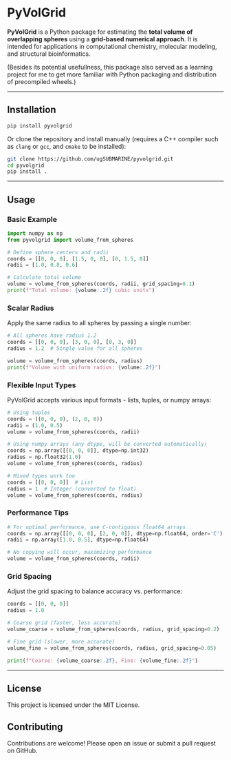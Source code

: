 # PyVolGrid

**PyVolGrid** is a Python package for estimating the **total volume of overlapping spheres** using a **grid-based numerical approach**.
It is intended for applications in computational chemistry, molecular modeling, and structural bioinformatics.

(Besides its potential usefullness, this package also served as a learning project for me to get more familiar with Python packaging and distribution of precompiled wheels.)

---

## Installation

```bash
pip install pyvolgrid
```

Or clone the repository and install manually (requires a C++ compiler such as `clang` or `gcc`, and `cmake` to be installed):

```bash
git clone https://github.com/ugSUBMARINE/pyvolgrid.git
cd pyvolgrid
pip install .
```

---

## Usage

### Basic Example

```python
import numpy as np
from pyvolgrid import volume_from_spheres

# Define sphere centers and radii
coords = [[0, 0, 0], [1.5, 0, 0], [0, 1.5, 0]]
radii = [1.0, 0.8, 0.6]

# Calculate total volume
volume = volume_from_spheres(coords, radii, grid_spacing=0.1)
print(f"Total volume: {volume:.2f} cubic units")
```

### Scalar Radius

Apply the same radius to all spheres by passing a single number:

```python
# All spheres have radius 1.2
coords = [[0, 0, 0], [3, 0, 0], [0, 3, 0]]
radius = 1.2  # Single value for all spheres

volume = volume_from_spheres(coords, radius)
print(f"Volume with uniform radius: {volume:.2f}")
```

### Flexible Input Types

PyVolGrid accepts various input formats - lists, tuples, or numpy arrays:

```python
# Using tuples
coords = ((0, 0, 0), (2, 0, 0))
radii = (1.0, 0.5)
volume = volume_from_spheres(coords, radii)

# Using numpy arrays (any dtype, will be converted automatically)
coords = np.array([[0, 0, 0]], dtype=np.int32)
radius = np.float32(1.0)
volume = volume_from_spheres(coords, radius)

# Mixed types work too
coords = [[0, 0, 0]]  # List
radius = 1  # Integer (converted to float)
volume = volume_from_spheres(coords, radius)
```

### Performance Tips

```python
# For optimal performance, use C-contiguous float64 arrays
coords = np.array([[0, 0, 0], [2, 0, 0]], dtype=np.float64, order='C')
radii = np.array([1.0, 0.5], dtype=np.float64)

# No copying will occur, maximizing performance
volume = volume_from_spheres(coords, radii)
```

### Grid Spacing

Adjust the grid spacing to balance accuracy vs. performance:

```python
coords = [[0, 0, 0]]
radius = 1.0

# Coarse grid (faster, less accurate)
volume_coarse = volume_from_spheres(coords, radius, grid_spacing=0.2)

# Fine grid (slower, more accurate)
volume_fine = volume_from_spheres(coords, radius, grid_spacing=0.05)

print(f"Coarse: {volume_coarse:.2f}, Fine: {volume_fine:.2f}")
```

---

## License

This project is licensed under the MIT License.

## Contributing
Contributions are welcome! Please open an issue or submit a pull request on GitHub.
